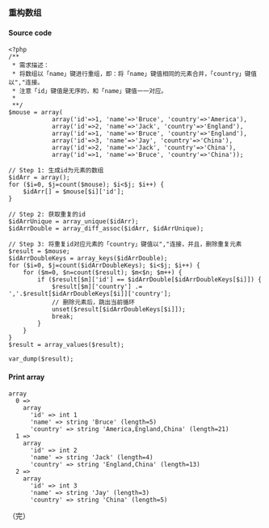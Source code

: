 ### 重构数组 ###

#### Source code ####

	<?php
	/**
	 * 需求描述：
	 * 将数组以「name」键进行重组，即：将「name」键值相同的元素合并，「country」键值以","连接。
	 * 注意「id」键值是无序的，和「name」键值一一对应。
	 *
	 **/
	$mouse = array(
				array('id'=>1, 'name'=>'Bruce', 'country'=>'America'),
				array('id'=>2, 'name'=>'Jack', 'country'=>'England'),
				array('id'=>1, 'name'=>'Bruce', 'country'=>'England'),
				array('id'=>3, 'name'=>'Jay', 'country'=>'China'),
				array('id'=>2, 'name'=>'Jack', 'country'=>'China'),
				array('id'=>1, 'name'=>'Bruce', 'country'=>'China'));

	// Step 1: 生成id为元素的数组
	$idArr = array();
	for ($i=0, $j=count($mouse); $i<$j; $i++) {
		$idArr[] = $mouse[$i]['id'];
	}

	// Step 2: 获取重复的id
	$idArrUnique = array_unique($idArr);
	$idArrDouble = array_diff_assoc($idArr, $idArrUnique);

	// Step 3: 将重复id对应元素的「country」键值以","连接，并且，删除重复元素
	$result = $mouse;
	$idArrDoubleKeys = array_keys($idArrDouble);
	for ($i=0, $j=count($idArrDoubleKeys); $i<$j; $i++) {
		for ($m=0, $n=count($result); $m<$n; $m++) {
			if ($result[$m]['id'] == $idArrDouble[$idArrDoubleKeys[$i]]) {
				$result[$m]['country'] .= ','.$result[$idArrDoubleKeys[$i]]['country'];
				// 删除元素后，跳出当前循环
				unset($result[$idArrDoubleKeys[$i]]);
				break;
			}
		}
	}
	$result = array_values($result);

	var_dump($result);

#### Print array ####

	array
	  0 => 
	    array
	      'id' => int 1
	      'name' => string 'Bruce' (length=5)
	      'country' => string 'America,England,China' (length=21)
	  1 => 
	    array
	      'id' => int 2
	      'name' => string 'Jack' (length=4)
	      'country' => string 'England,China' (length=13)
	  2 => 
	    array
	      'id' => int 3
	      'name' => string 'Jay' (length=3)
	      'country' => string 'China' (length=5)

（完）